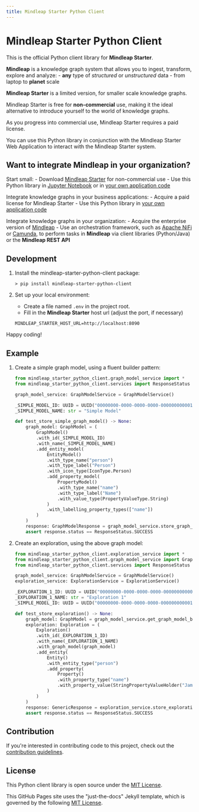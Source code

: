 ```yaml
---
title: Mindleap Starter Python Client
---
```


Mindleap Starter Python Client
==============================
This is the official Python client library for **Mindleap Starter**.

**Mindleap** is a knowledge graph system that allows you to ingest, transform, explore and analyze:
    - **any** type of *structured* or *unstructured* data
    - from laptop to **planet** scale

**Mindleap Starter** is a limited version, for smaller scale knowledge graphs.

Mindleap Starter is free for **non-commercial** use, making it the ideal alternative to introduce yourself to the world of knowledge graphs.

As you progress into commercial use, Mindleap Starter requires a paid license.

You can use this Python library in conjunction with the Mindleap Starter Web Application to interact with the Mindleap Starter system.

Want to integrate Mindleap in your organization?
------------------------------------------------
Start small:
    - Download [Mindleap Starter](https://mindleap.io/mindleap-starter) for non-commercial use
    - Use this Python library in [Jupyter Notebook](https://jupyter.org/) or in [your own application code](#example)

Integrate knowledge graphs in your business applications:
    - Acquire a paid license for Mindleap Starter
    - Use this Python library in [your own application code](#example)

Integrate knowledge graphs in your organization:
    - Acquire the enterprise version of [Mindleap](https://mindleap.io/mindleap)
    - Use an orchestration framework, such as [Apache NiFi](https://nifi.apache.org/) or [Camunda](https://camunda.com/), to perform tasks in **Mindleap** via client libraries (Python/Java) or the **Mindleap REST API**

Development
-----------
1. Install the mindleap-starter-python-client package:

    ```shell
    > pip install mindleap-starter-python-client
    ```

2. Set up your local environment:
   - Create a file named `.env` in the project root.
   - Fill in the **Mindleap Starter** host url (adjust the port, if necessary)

    ```shell
    MINDLEAP_STARTER_HOST_URL=http://localhost:8090
    ```

Happy coding!

Example
-------
1. Create a simple graph model, using a fluent builder pattern:

    ```python
    from mindleap_starter_python_client.graph_model_service import *
    from mindleap_starter_python_client.services import ResponseStatus
    
    graph_model_service: GraphModelService = GraphModelService()
    
    _SIMPLE_MODEL_ID: UUID = UUID("00000000-0000-0000-0000-000000000001")
    _SIMPLE_MODEL_NAME: str = "Simple Model"
    
    def test_store_simple_graph_model() -> None:
        graph_model: GraphModel = (
            GraphModel()
            .with_id(_SIMPLE_MODEL_ID)
            .with_name(_SIMPLE_MODEL_NAME)
            .add_entity_model(
                EntityModel()
                .with_type_name("person")
                .with_type_label("Person")
                .with_icon_type(IconType.Person)
                .add_property_model(
                    PropertyModel()
                    .with_type_name("name")
                    .with_type_label("Name")
                    .with_value_type(PropertyValueType.String)
                )
                .with_labelling_property_types(["name"])
            )
        )
        response: GraphModelResponse = graph_model_service.store_graph_model(graph_model)
        assert response.status == ResponseStatus.SUCCESS
    ```

2. Create an exploration, using the above graph model:

    ```python
    from mindleap_starter_python_client.exploration_service import *
    from mindleap_starter_python_client.graph_model_service import GraphModelService
    from mindleap_starter_python_client.services import ResponseStatus
    
    graph_model_service: GraphModelService = GraphModelService()
    exploration_service: ExplorationService = ExplorationService()
    
    _EXPLORATION_1_ID: UUID = UUID("00000000-0000-0000-0000-000000000001")
    _EXPLORATION_1_NAME: str = "Exploration 1"
    _SIMPLE_MODEL_ID: UUID = UUID("00000000-0000-0000-0000-000000000001")
    
    def test_store_exploration() -> None:
        graph_model: GraphModel = graph_model_service.get_graph_model_by_id(_SIMPLE_MODEL_ID)
        exploration: Exploration = (
            Exploration()
            .with_id(_EXPLORATION_1_ID)
            .with_name(_EXPLORATION_1_NAME)
            .with_graph_model(graph_model)
            .add_entity(
                Entity()
                .with_entity_type("person")
                .add_property(
                    Property()
                    .with_property_type("name")
                    .with_property_value(StringPropertyValueHolder("James"))
                )
            )
        )
        response: GenericResponse = exploration_service.store_exploration(exploration)
        assert response.status == ResponseStatus.SUCCESS
    ```

Contribution
------------
If you're interested in contributing code to this project, check out the [contribution guidelines](docs/README_contribution.md).

License
-------
This Python client library is open source under the [MIT License](LICENSE).

This GitHub Pages site uses the "just-the-docs" Jekyll template,
which is governed by the following [MIT License](LICENSE_just_the_docs).
